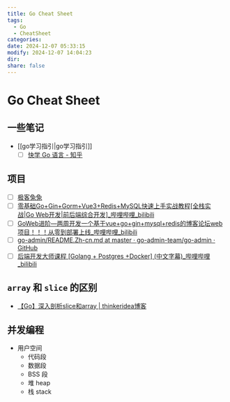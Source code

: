 ```yaml
---
title: Go Cheat Sheet
tags:
  - Go
  - CheatSheet
categories: 
date: 2024-12-07 05:33:15
modify: 2024-12-07 14:04:23
dir: 
share: false
---
```


# Go Cheat Sheet

## 一些笔记

- [[go学习指引|go学习指引]]
	- [ ] [快学 Go 语言 - 知乎](https://www.zhihu.com/column/quickgo)

## 项目

- [ ] [极客兔兔](https://geektutu.com/)
- [ ] [零基础Go+Gin+Gorm+Vue3+Redis+MySQL快速上手实战教程\[全栈实战\|Go Web开发\|前后端综合开发\]\_哔哩哔哩\_bilibili](https://www.bilibili.com/video/BV1BY4UefEkM)
- [ ] [GoWeb进阶—两周开发一个基于vue+go+gin+mysql+redis的博客论坛web项目！！！从零到部署上线\_哔哩哔哩\_bilibili](https://www.bilibili.com/video/BV1Fb4y14747)
- [ ] [go-admin/README.Zh-cn.md at master · go-admin-team/go-admin · GitHub](https://github.com/go-admin-team/go-admin/blob/master/README.Zh-cn.md)
- [ ] [后端开发大师课程 \[Golang + Postgres +Docker\] (中文字幕)\_哔哩哔哩\_bilibili](https://www.bilibili.com/video/BV1dy4y1u7Sq)

## `array` 和 `slice` 的区别

- [【Go】深入剖析slice和array \| thinkeridea博客](https://blog.thinkeridea.com/201901/go/shen_ru_pou_xi_slice_he_array.html)

## 并发编程

- 用户空间
	- 代码段
	- 数据段
	- BSS 段
	- 堆 heap
	- 栈 stack
